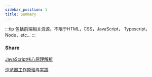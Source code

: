 ```yaml
---
sidebar_position: 1
title: Summary
---
```


:::tip
包括前端相关资源，不限于HTML，CSS，JavaScript， Typescript，Node，etc...
:::

### Share

[JavaScript核心原理解析](http://service.qbjavawa.top/time/principlesOfJavaScript.html)

[浏览器工作原理与实践](https://blog.poetries.top/browser-working-principle)
